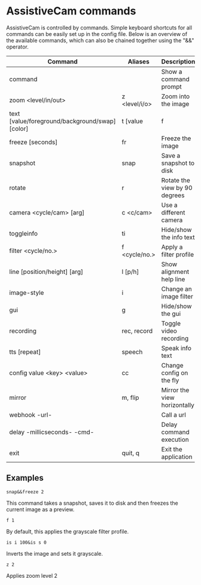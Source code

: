 # AssistiveCam commands

AssistiveCam is controlled by commands. Simple keyboard shortcuts for all commands can be easily set up in the config file. Below is an overview of the available commands, which can also be chained together using the "&&" operator.

| Command                       | Aliases       | Description                   |
|-------------------------------|---------------|-------------------------------|
| command                       |               | Show a command prompt         |
| zoom <level/in/out>           | z <level/i/o> | Zoom into the image           |
| text [value/foreground/background/swap] [color] | t [value|f|b|s] [color] | Toggle/Configure text mode |
| freeze [seconds]              | fr            | Freeze the image              |
| snapshot                      | snap          | Save a snapshot to disk       |
| rotate                        | r             | Rotate the view by 90 degrees |
| camera <cycle/cam> [arg]      | c <c/cam>     | Use a different camera        |
| toggleinfo                    | ti            | Hide/show the info text       |
| filter <cycle/no.>            | f <cycle/no.> | Apply a filter profile        |
| line [position/height] [arg]  | l [p/h]       | Show alignment help line      |
| image-style <setting> <arg>   | i <s> <arg>   | Change an image filter        |
| gui                           | g             | Hide/show the gui             |
| recording                     | rec, record   | Toggle video recording        |
| tts [repeat]					| speech		| Speak info text 			    |
| config value \<key> \<value>  | cc            | Change config on the fly      |
| mirror	                    | m, flip	    | Mirror the view horizontally	|
| webhook -url-                 |               | Call a url                    |
| delay -millicseconds- -cmd-   |               | Delay command execution       |
| exit                          | quit, q       | Exit the application          |


## Examples

```snap&&freeze 2```

This command takes a snapshot, saves it to disk and then freezes the current image as a preview.

```f 1```

By default, this applies the grayscale filter profile.

```is i 100&is s 0```

Inverts the image and sets it grayscale.

```z 2```

Applies zoom level 2